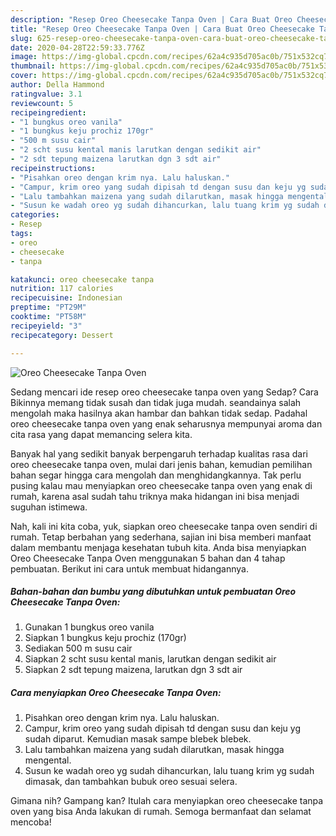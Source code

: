 ```yaml
---
description: "Resep Oreo Cheesecake Tanpa Oven | Cara Buat Oreo Cheesecake Tanpa Oven Yang Bikin Ngiler"
title: "Resep Oreo Cheesecake Tanpa Oven | Cara Buat Oreo Cheesecake Tanpa Oven Yang Bikin Ngiler"
slug: 625-resep-oreo-cheesecake-tanpa-oven-cara-buat-oreo-cheesecake-tanpa-oven-yang-bikin-ngiler
date: 2020-04-28T22:59:33.776Z
image: https://img-global.cpcdn.com/recipes/62a4c935d705ac0b/751x532cq70/oreo-cheesecake-tanpa-oven-foto-resep-utama.jpg
thumbnail: https://img-global.cpcdn.com/recipes/62a4c935d705ac0b/751x532cq70/oreo-cheesecake-tanpa-oven-foto-resep-utama.jpg
cover: https://img-global.cpcdn.com/recipes/62a4c935d705ac0b/751x532cq70/oreo-cheesecake-tanpa-oven-foto-resep-utama.jpg
author: Della Hammond
ratingvalue: 3.1
reviewcount: 5
recipeingredient:
- "1 bungkus oreo vanila"
- "1 bungkus keju prochiz 170gr"
- "500 m susu cair"
- "2 scht susu kental manis larutkan dengan sedikit air"
- "2 sdt tepung maizena larutkan dgn 3 sdt air"
recipeinstructions:
- "Pisahkan oreo dengan krim nya. Lalu haluskan."
- "Campur, krim oreo yang sudah dipisah td dengan susu dan keju yg sudah diparut. Kemudian masak sampe blebek blebek."
- "Lalu tambahkan maizena yang sudah dilarutkan, masak hingga mengental."
- "Susun ke wadah oreo yg sudah dihancurkan, lalu tuang krim yg sudah dimasak, dan tambahkan bubuk oreo sesuai selera."
categories:
- Resep
tags:
- oreo
- cheesecake
- tanpa

katakunci: oreo cheesecake tanpa 
nutrition: 117 calories
recipecuisine: Indonesian
preptime: "PT29M"
cooktime: "PT58M"
recipeyield: "3"
recipecategory: Dessert

---
```



![Oreo Cheesecake Tanpa Oven](https://img-global.cpcdn.com/recipes/62a4c935d705ac0b/751x532cq70/oreo-cheesecake-tanpa-oven-foto-resep-utama.jpg)

Sedang mencari ide resep oreo cheesecake tanpa oven yang Sedap? Cara Bikinnya memang tidak susah dan tidak juga mudah. seandainya salah mengolah maka hasilnya akan hambar dan bahkan tidak sedap. Padahal oreo cheesecake tanpa oven yang enak seharusnya mempunyai aroma dan cita rasa yang dapat memancing selera kita.



Banyak hal yang sedikit banyak berpengaruh terhadap kualitas rasa dari oreo cheesecake tanpa oven, mulai dari jenis bahan, kemudian pemilihan bahan segar hingga cara mengolah dan menghidangkannya. Tak perlu pusing kalau mau menyiapkan oreo cheesecake tanpa oven yang enak di rumah, karena asal sudah tahu triknya maka hidangan ini bisa menjadi suguhan istimewa.


Nah, kali ini kita coba, yuk, siapkan oreo cheesecake tanpa oven sendiri di rumah. Tetap berbahan yang sederhana, sajian ini bisa memberi manfaat dalam membantu menjaga kesehatan tubuh kita. Anda bisa menyiapkan Oreo Cheesecake Tanpa Oven menggunakan 5 bahan dan 4 tahap pembuatan. Berikut ini cara untuk membuat hidangannya.

<!--inarticleads1-->

##### Bahan-bahan dan bumbu yang dibutuhkan untuk pembuatan Oreo Cheesecake Tanpa Oven:

1. Gunakan 1 bungkus oreo vanila
1. Siapkan 1 bungkus keju prochiz (170gr)
1. Sediakan 500 m susu cair
1. Siapkan 2 scht susu kental manis, larutkan dengan sedikit air
1. Siapkan 2 sdt tepung maizena, larutkan dgn 3 sdt air




<!--inarticleads2-->

##### Cara menyiapkan Oreo Cheesecake Tanpa Oven:

1. Pisahkan oreo dengan krim nya. Lalu haluskan.
1. Campur, krim oreo yang sudah dipisah td dengan susu dan keju yg sudah diparut. Kemudian masak sampe blebek blebek.
1. Lalu tambahkan maizena yang sudah dilarutkan, masak hingga mengental.
1. Susun ke wadah oreo yg sudah dihancurkan, lalu tuang krim yg sudah dimasak, dan tambahkan bubuk oreo sesuai selera.




Gimana nih? Gampang kan? Itulah cara menyiapkan oreo cheesecake tanpa oven yang bisa Anda lakukan di rumah. Semoga bermanfaat dan selamat mencoba!
